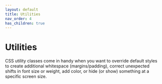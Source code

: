 ```yaml
---
layout: default
title: Utilities
nav_order: 4
has_children: true
---
```


# Utilities

CSS utility classes come in handy when you want to override default styles to create additional whitespace (margins/padding), correct unexpected shifts in font size or weight, add color, or hide (or show) something at a specific screen size.
